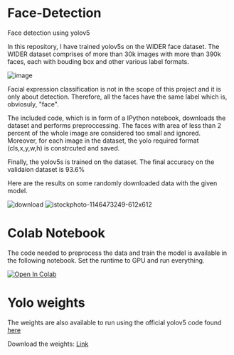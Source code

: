 # Face-Detection
Face detection using yolov5

In this repository, I have trained yolov5s on the WIDER face dataset.
The WIDER dataset comprises of more than 30k images with more than 390k faces, each with bouding box and other various label formats.

![image](http://shuoyang1213.me/WIDERFACE/support/intro.jpg)

Facial expression classification is not in the scope of this project and it is only about detection. Therefore, all the faces have the same label which is, obviosuly, "face".

The included code, which is in form of a IPython notebook, downloads the dataset and performs preproccessing. The faces with area of less than 2 percent of the whole image are considered too small and ignored. Moreover, for each image in the dataset, the yolo required format (cls,x,y,w,h) is constrcuted and saved.

Finally, the yolov5s is trained on the dataset.
The final accuracy on the validaion dataset is 93.6%

Here are the results on some randomly downloaded data with the given model.

![download](https://user-images.githubusercontent.com/44018277/118492637-74766d00-b735-11eb-8b6c-8d8226dc4f4a.jpg)
![istockphoto-1146473249-612x612](https://user-images.githubusercontent.com/44018277/118492644-76403080-b735-11eb-9f8f-21c2ed5eefd4.jpg)

# Colab Notebook
The code needed to preprocess the data and train the model is available in the following notebook.
Set the runtime to GPU and run everything.

[![Open In Colab](https://colab.research.google.com/assets/colab-badge.svg)](https://github.com/miladsoltany/Face-Detection/blob/main/Face_Detection.ipynb)

# Yolo weights
The weights are also available to run using the official yolov5 code found [here](https://github.com/ultralytics/yolov5)

Download the weights: [Link](https://github.com/miladsoltany/Face-Detection/blob/main/face_detection_yolov5s.pt)
